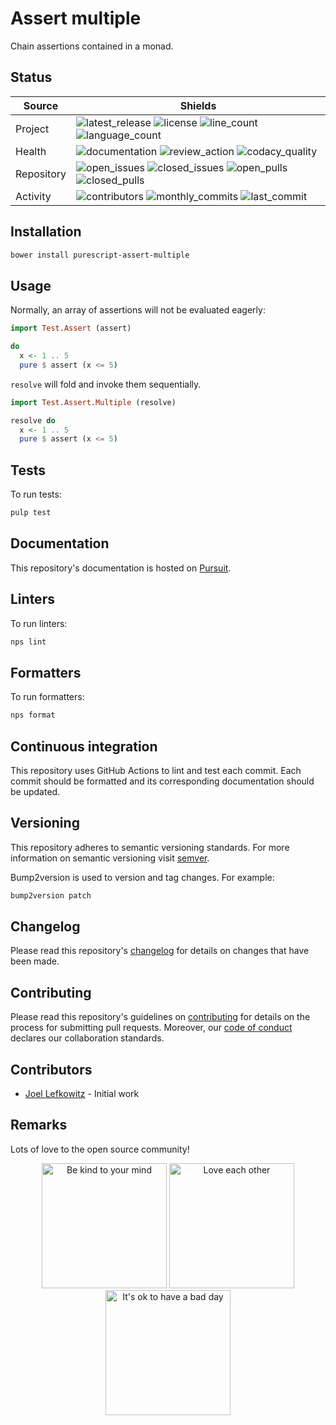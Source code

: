 # Assert multiple

Chain assertions contained in a monad.

## Status

| Source     | Shields                                                       |
| ---------- | ------------------------------------------------------------- |
| Project    | ![latest_release] ![license] ![line_count] ![language_count]  |
| Health     | ![documentation] ![review_action] ![codacy_quality]           |
| Repository | ![open_issues] ![closed_issues] ![open_pulls] ![closed_pulls] |
| Activity   | ![contributors] ![monthly_commits] ![last_commit]             |

## Installation

```bash
bower install purescript-assert-multiple
```

## Usage

Normally, an array of assertions will not be evaluated eagerly:

```purs
import Test.Assert (assert)

do
  x <- 1 .. 5
  pure $ assert (x <= 5)
```

`resolve` will fold and invoke them sequentially.

```purs
import Test.Assert.Multiple (resolve)

resolve do
  x <- 1 .. 5
  pure $ assert (x <= 5)
```

## Tests

To run tests:

```bash
pulp test
```

## Documentation

This repository's documentation is hosted on [Pursuit](https://pursuit.purescript.org/packages/purescript-assert-multiple).

## Linters

To run linters:

```bash
nps lint
```

## Formatters

To run formatters:

```bash
nps format
```

## Continuous integration

This repository uses GitHub Actions to lint and test each commit. Each commit should be formatted and its corresponding documentation should be updated.

## Versioning

This repository adheres to semantic versioning standards. For more information on semantic versioning visit [semver](https://semver.org).

Bump2version is used to version and tag changes. For example:

```bash
bump2version patch
```

## Changelog

Please read this repository's [changelog](CHANGELOG.md) for details on changes that have been made.

## Contributing

Please read this repository's guidelines on [contributing](CONTRIBUTING.md) for details on the process for submitting pull requests. Moreover, our [code of conduct](CODE_OF_CONDUCT.md) declares our collaboration standards.

## Contributors

- [Joel Lefkowitz](https://github.com/joellefkowitz) - Initial work

## Remarks

Lots of love to the open source community!

<p align='center'>
    <img width=200 height=200 src='https://media.giphy.com/media/osAcIGTSyeovPq6Xph/giphy.gif' alt='Be kind to your mind' />
    <img width=200 height=200 src='https://media.giphy.com/media/KEAAbQ5clGWJwuJuZB/giphy.gif' alt='Love each other' />
    <img width=200 height=200 src='https://media.giphy.com/media/WRWykrFkxJA6JJuTvc/giphy.gif' alt="It's ok to have a bad day" />
</p>

[latest_release]: https://img.shields.io/github/v/tag/joellefkowitz/purescript-assert-multiple "Latest release"
[license]: https://img.shields.io/github/license/joellefkowitz/purescript-assert-multiple "License"
[line_count]: https://img.shields.io/tokei/lines/github/joellefkowitz/purescript-assert-multiple "Line count"
[language_count]: https://img.shields.io/github/languages/count/joellefkowitz/purescript-assert-multiple "Language count"
[documentation]: https://pursuit.purescript.org/packages/purescript-assert-multiple/badge "Documentation"
[review_action]: https://img.shields.io/github/actions/workflow/status/JoelLefkowitz/purescript-assert-multiple/review.yml "Review action"
[codacy_quality]: https://img.shields.io/codacy/grade/e554a1597f8b40d9b7e54d7923c2049f "Codacy quality"
[open_issues]: https://img.shields.io/github/issues/joellefkowitz/purescript-assert-multiple "Open issues"
[closed_issues]: https://img.shields.io/github/issues-closed/joellefkowitz/purescript-assert-multiple "Closed issues"
[open_pulls]: https://img.shields.io/github/issues-pr/joellefkowitz/purescript-assert-multiple "Open pull requests"
[closed_pulls]: https://img.shields.io/github/issues-pr-closed/joellefkowitz/purescript-assert-multiple "Closed pull requests"
[contributors]: https://img.shields.io/github/contributors/joellefkowitz/purescript-assert-multiple "Contributors"
[monthly_commits]: https://img.shields.io/github/commit-activity/m/joellefkowitz/purescript-assert-multiple "Monthly commits"
[last_commit]: https://img.shields.io/github/last-commit/joellefkowitz/purescript-assert-multiple "Last commit"
